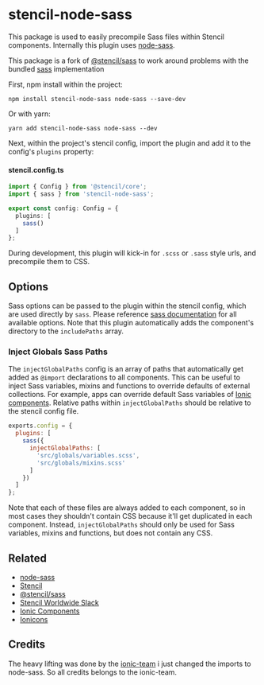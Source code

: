 # stencil-node-sass


This package is used to easily precompile Sass files within Stencil components. Internally this plugin uses [node-sass](https://www.npmjs.com/package/node-sass).

This package is a fork of [@stencil/sass](https://github.com/ionic-team/stencil-sass) to work around problems with the bundled [sass](https://www.npmjs.com/package/sass) implementation

First, npm install within the project:

```
npm install stencil-node-sass node-sass --save-dev
```

Or with yarn:
```
yarn add stencil-node-sass node-sass --dev
```

Next, within the project's stencil config, import the plugin and add it to the config's `plugins` property:

#### stencil.config.ts
```ts
import { Config } from '@stencil/core';
import { sass } from 'stencil-node-sass';

export const config: Config = {
  plugins: [
    sass()
  ]
};
```

During development, this plugin will kick-in for `.scss` or `.sass` style urls, and precompile them to CSS.


## Options

Sass options can be passed to the plugin within the stencil config, which are used directly by `sass`. Please reference [sass documentation](https://www.npmjs.com/package/sass) for all available options. Note that this plugin automatically adds the component's directory to the `includePaths` array.


### Inject Globals Sass Paths

The `injectGlobalPaths` config is an array of paths that automatically get added as `@import` declarations to all components. This can be useful to inject Sass variables, mixins and functions to override defaults of external collections. For example, apps can override default Sass variables of [Ionic components](https://www.npmjs.com/package/@ionic/core). Relative paths within `injectGlobalPaths` should be relative to the stencil config file.

```js
exports.config = {
  plugins: [
    sass({
      injectGlobalPaths: [
        'src/globals/variables.scss',
        'src/globals/mixins.scss'
      ]
    })
  ]
};
```

Note that each of these files are always added to each component, so in most cases they shouldn't contain CSS because it'll get duplicated in each component. Instead, `injectGlobalPaths` should only be used for Sass variables, mixins and functions, but does not contain any CSS.


## Related

* [node-sass](https://www.npmjs.com/package/node-sass)
* [Stencil](https://stenciljs.com/)
* [@stencil/sass](https://www.npmjs.com/package/@stencil/sass)
* [Stencil Worldwide Slack](https://stencil-worldwide.slack.com)
* [Ionic Components](https://www.npmjs.com/package/@ionic/core)
* [Ionicons](http://ionicons.com/)

## Credits

The heavy lifting was done by the [ionic-team](https://github.com/ionic-team) i just changed the imports to node-sass.
So all credits belongs to the ionic-team.
